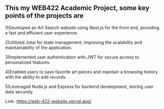## This my WEB422 Academic Project, some key points of the projects are

1)Developed an Art Search website using Next.js for the front end, providing a fast and efficient user experience.


2)Utilized Jotai for state management, improving the scalability and maintainability of the application.


3)Implemented user authentication with JWT for secure access to personalized features.



4)Enabled users to save favorite art pieces and maintain a browsing history with the ability to edit records.


5)Leveraged Node.js and Express for backend development, storing user data securely.

Link- https://web-422-website.vercel.app/
